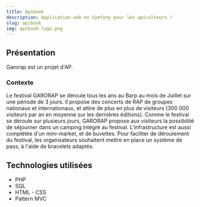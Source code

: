 ```yaml
---
title: Apibook
description: Application web en Symfony pour les apiculteurs !
slug: apibook
img: apibook-logo.png
---
```


## Présentation

Garorap est un projet d'AP.

### Contexte

Le festival GARORAP se déroule tous les ans au Barp au mois de Juillet sur une période
de 3 jours.
Il propose des concerts de RAP de groupes nationaux et internationaux, et attire de plus
en plus de visiteurs (300 000 visiteurs par an en moyenne sur les dernières éditions).
Comme le festival se déroule sur plusieurs jours, GARORAP propose aux visiteurs la
possibilité de séjourner dans un camping intégré au festival. L'infrastructure est aussi
complétée d'un mini-market, et de buvettes.
Pour faciliter de déroulement du festival, les organisateurs souhaitent mettre en place un
système de pass, à l'aide de bracelets adaptés.

## Technologies utilisées

- PHP
- SQL
- HTML - CSS
- Pattern MVC
